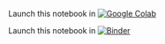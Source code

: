 Launch this notebook in [![Google Colab](https://colab.research.google.com/assets/colab-badge.svg)](https://colab.research.google.com/github/barrymoo/nolecture-notebooks)

Launch this notebook in [![Binder](https://mybinder.org/badge_logo.svg)](https://mybinder.org/v2/gh/barrymoo/nolecture-notebook/master?urlpath=lab/tree/Introduction.ipynb)
